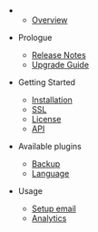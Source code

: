 - 
    - [Overview](overview.md)
- Prologue
    - [Release Notes](releases.md)
    - [Upgrade Guide](upgrade.md)
- Getting Started
    - [Installation](installation.md)
    - [SSL](ssl.md)
    - [License](license.md)
    - [API](api.md)
    
- Available plugins
    - [Backup](plugin-backup.md)
    - [Language](plugin-language.md)

- Usage
  - [Setup email](usage-email.md)
  - [Analytics](usage-analytics.md)